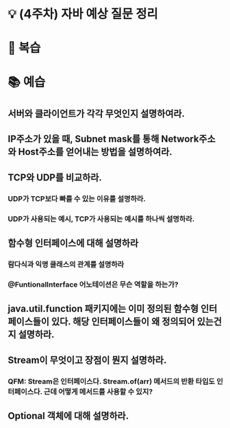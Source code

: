 # 💡 (4주차) 자바 예상 질문 정리

# 📜 복습


# 📚 예습
## 서버와 클라이언트가 각각 무엇인지 설명하여라.

## IP주소가 있을 때, Subnet mask를 통해 Network주소와 Host주소를 얻어내는 방법을 설명하여라.

## TCP와 UDP를 비교하라.

### UDP가 TCP보다 빠를 수 있는 이유를 설명하라.

### UDP가 사용되는 예시, TCP가 사용되는 예시를 하나씩 설명하라.

## 함수형 인터페이스에 대해 설명하라

### 람다식과 익명 클래스의 관계를 설명하라

### @FuntionalInterface 어노테이션은 무슨 역할을 하는가?

## java.util.function 패키지에는 이미 정의된 함수형 인터페이스들이 있다. 해당 인터페이스들이 왜 정의되어 있는건지 설명하라.

## Stream이 무엇이고 장점이 뭔지 설명하라.

### QFM: Stream은 인터페이스다. Stream.of(arr) 메서드의 반환 타입도 인터페이스다. 근데 어떻게 메서드를 사용할 수 있지?

## Optional 객체에 대해 설명하라.
